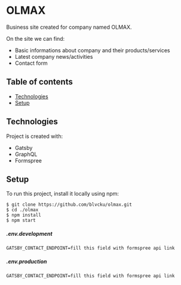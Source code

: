 # OLMAX
Business site created for company named OLMAX.

On the site we can find: 
* Basic informations about company and their products/services
* Latest company news/activities
* Contact form

## Table of contents
* [Technologies](#technologies)
* [Setup](#setup)

## Technologies
Project is created with:
* Gatsby
* GraphQL
* Formspree
	
## Setup
To run this project, install it locally using npm:
```
$ git clone https://github.com/blvcku/olmax.git
$ cd ./olmax
$ npm install
$ npm start
```
##### .env.development
```
GATSBY_CONTACT_ENDPOINT=fill this field with formspree api link
```
##### .env.production
```
GATSBY_CONTACT_ENDPOINT=fill this field with formspree api link
```
